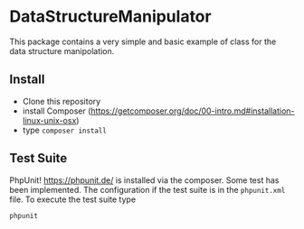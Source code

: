 DataStructureManipulator
=====================
This package contains a very simple and basic example of class for the data structure manipolation.

Install
--------

 - Clone this repository 
 - install Composer (https://getcomposer.org/doc/00-intro.md#installation-linux-unix-osx)
 - type `composer install`

Test Suite
--------------
PhpUnit! https://phpunit.de/ is installed via the composer.
Some test has been implemented.
The configuration if the test suite is in the `phpunit.xml` file.
To execute the test suite type

    phpunit
